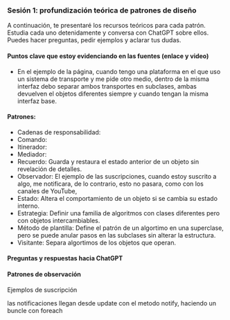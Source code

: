 ### Sesión 1: profundización teórica de patrones de diseño

A continuación, te presentaré los recursos teóricos para cada patrón. Estudia cada uno detenidamente y conversa con ChatGPT sobre ellos. Puedes hacer preguntas, pedir ejemplos y aclarar tus dudas.

#### Puntos clave que estoy evidenciando en las fuentes (enlace y video)

- En el ejemplo de la página, cuando tengo una plataforma en el que uso un sistema de transporte y me pide otro medio, dentro de la misma interfaz debo separar ambos transportes en subclases, ambas devuelven el objetos diferentes siempre y cuando tengan la misma interfaz base.

#### Patrones:

- Cadenas de responsabilidad:
- Comando: 
- Itinerador: 
- Mediador: 
- Recuerdo: Guarda y restaura el estado anterior de un objeto sin revelación de detalles.
- Observador: El ejemplo de las suscripciones, cuando estoy suscrito a algo, me notificara, de lo contrario, esto no pasara, como con los canales de YouTube,
- Estado: Altera el comportamiento de un objeto si se cambia su estado interno.
- Estrategia: Definir una familia de algoritmos con clases diferentes pero con objetos intercambiables.
- Método de plantilla: Define el patrón de un algortimo en una superclase, pero se puede anular pasos en las subclases sin alterar la estructura.
- Visitante: Separa algortimos de los objetos que operan.

#### Preguntas y respuestas hacia ChatGPT

#### Patrones de observación

Ejemplos de suscripción

las notificaciones llegan desde update con el metodo notify, haciendo un buncle con foreach